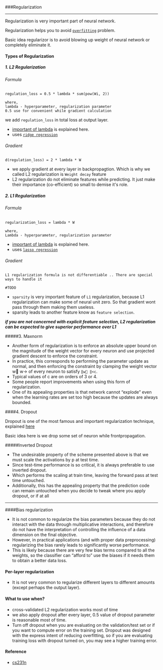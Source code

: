 ###Regularization
***

Regularization is very important part of neural network.

Regularization helps you to avoid [`overfitting`](https://github.com/chetandhembre/NN_Concepts/blob/master/utils/Overfiting%20and%20Underfiting.md#overfitting) problem.

Basic idea regularizor is to avoid blowing up weight of neural network or completely eliminate it.

#### Types of Regularization


##### 1. L2 Regularization

###### Formula
```
regulation_loss = 0.5 * lambda * sum(pow(Wi, 2))

where, 
lambda - hyperparameter, regularization parameter
0.5 use for convenient while gradient calculation
```
we add `regulation_loss` in total loss at output layer.


- [important of lambda](https://github.com/chetandhembre/NN_Concepts/blob/master/utils/ridge%20regression.md#effect-of-lambda-value) is explained here.
- uses [`ridge regression`](https://github.com/chetandhembre/NN_Concepts/blob/master/utils/ridge%20regression.md#ridge-regression)

###### Gradient
```
d(regulation_loss) = 2 * lambda * W
```

- we apply gradient at every layer in backpropagtion. Which is why we called L2 regularization is `Weight decay` feature
- L2 regularization do not eliminate features while predicting. It just make their importance (co-efficient) so small to demise it's role.


##### 2. L1 Regularization

###### Formula
```
regularization_loss = lambda * W

where,
Lambda - hyperparameter, regularization parameter
```
- [important of lambda](https://github.com/chetandhembre/NN_Concepts/blob/master/utils/ridge%20regression.md#effect-of-lambda-value) is explained here.
- uses [`lasso regression`](https://github.com/chetandhembre/NN_Concepts/blob/master/utils/Lasso%20Regression.md#lasso-regression)


###### Gradient
```
L1 regularization formula is not differentiable .. There are special ways to handle it

#TODO

```

- `sparsity` is very important feature of `L1` regularization, because L1 regularization can make some  of neural unit zero. So that gradient wont pass through them making them useless.
- sparsity leads to another feature know as `feature selection`.

***if you are not concerned with explicit feature selection, L2 regularization can be expected to give superior performance over L1***


#####3. Maxnorm

- Another form of regularization is to enforce an absolute upper bound on the magnitude of the weight vector for every neuron and use projected gradient descent to enforce the constraint.
- In practice, this corresponds to performing the parameter update as normal, and then enforcing the constraint by clamping the weight vector w⃗ w→ of every neuron to satisfy `‖w⃗ ‖<c`. 
- Typical values of c are on orders of 3 or 4. 
- Some people report improvements when using this form of regularization. 
- One of its appealing properties is that network cannot “explode” even when the learning rates are set too high because the updates are always bounded. 

####4. Dropout

Dropout is one of the most famous and important regularization technique, explained [here](https://github.com/chetandhembre/NN_Concepts/blob/master/papers/dropout.md)

Basic idea here is we drop some set of neuron while frontpropagation.

#####Inverted Dropout
- The undesirable property of the scheme presented above is that we must scale the activations by p at test time.
- Since test-time performance is so critical, it is always preferable to use inverted dropout.
- Which performs the scaling at train time, leaving the forward pass at test time untouched.
- Additionally, this has the appealing property that the prediction code can remain untouched when you decide to tweak where you apply dropout, or if at all

***

####Bias regularization
- It is not common to regularize the bias parameters because they do not interact with the data through multiplicative interactions, and therefore do not have the interpretation of controlling the influence of a data dimension on the final objective.
- However, in practical applications (and with proper data preprocessing) regularizing the bias rarely leads to significantly worse performance. 
- This is likely because there are very few bias terms compared to all the weights, so the classifier can “afford to” use the biases if it needs them to obtain a better data loss.


#### Per-layer regularization
- It is not very common to regularize different layers to different amounts (except perhaps the output layer).


#### What to use when?
- cross-validated L2 regularization works most of time
- we also apply dropout after every layer, 0.5 value of dropout parameter is reasonable most of time.
- Turn off dropout when you are evaluating on the validation/test set or if you want to compute error on the training set. Dropout was designed with the express intent of reducing overfitting, so if you are evaluating training loss with dropout turned on, you may see a higher training error.


#### Reference
- [cs231n](http://cs231n.github.io/neural-networks-2/#reg)